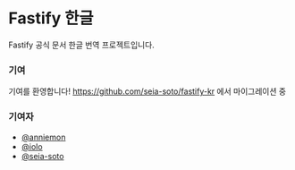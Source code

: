 # Fastify 한글

Fastify 공식 문서 한글 번역 프로젝트입니다.

### 기여

기여를 환영합니다!
https://github.com/seia-soto/fastify-kr 에서 마이그레이션 중

### 기여자

- [@anniemon](https://github.com/anniemon)
- [@iolo](https://github.com/iolo)
- [@seia-soto](https://github.com/seia-soto)
